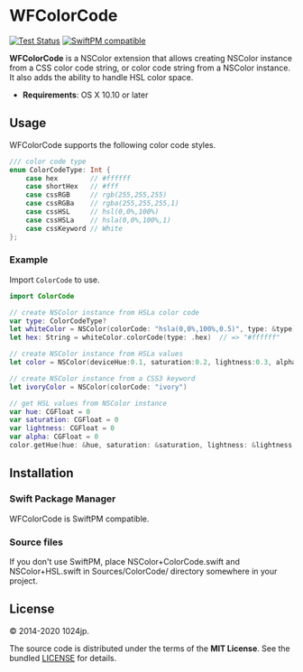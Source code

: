 
WFColorCode
=============================

[![Test Status](https://github.com/1024jp/WFColorCode/workflows/Test/badge.svg)](https://github.com/1024jp/WFColorCode/actions)
[![SwiftPM compatible](https://img.shields.io/badge/SwiftPM-✔-4BC51D.svg?style=flat)](https://swift.org/package-manager/)

__WFColorCode__ is a NSColor extension that allows creating NSColor instance from a CSS color code string, or color code string from a NSColor instance.  It also adds the ability to handle HSL color space.

* __Requirements__: OS X 10.10 or later



Usage
-----------------------------

WFColorCode supports the following color code styles.

```swift
/// color code type
enum ColorCodeType: Int {
    case hex        // #ffffff
    case shortHex   // #fff
    case cssRGB     // rgb(255,255,255)
    case cssRGBa    // rgba(255,255,255,1)
    case cssHSL     // hsl(0,0%,100%)
    case cssHSLa    // hsla(0,0%,100%,1)
    case cssKeyword // White
};
```

### Example

Import `ColorCode` to use.

```swift
import ColorCode

// create NSColor instance from HSLa color code
var type: ColorCodeType?
let whiteColor = NSColor(colorCode: "hsla(0,0%,100%,0.5)", type: &type)
let hex: String = whiteColor.colorCode(type: .hex)  // => "#ffffff"

// create NSColor instance from HSLa values
let color = NSColor(deviceHue:0.1, saturation:0.2, lightness:0.3, alpha:1.0)

// create NSColor instance from a CSS3 keyword
let ivoryColor = NSColor(colorCode: "ivory")

// get HSL values from NSColor instance
var hue: CGFloat = 0
var saturation: CGFloat = 0
var lightness: CGFloat = 0
var alpha: CGFloat = 0
color.getHue(hue: &hue, saturation: &saturation, lightness: &lightness, alpha: &alpha)
```



Installation
-----------------------------

### Swift Package Manager

WFColorCode is SwiftPM compatible.


### Source files

If you don't use SwiftPM, place NSColor+ColorCode.swift and NSColor+HSL.swift in Sources/ColorCode/ directory somewhere in your project.



License
-----------------------------

© 2014-2020 1024jp.

The source code is distributed under the terms of the __MIT License__. See the bundled [LICENSE](LICENSE) for details.
